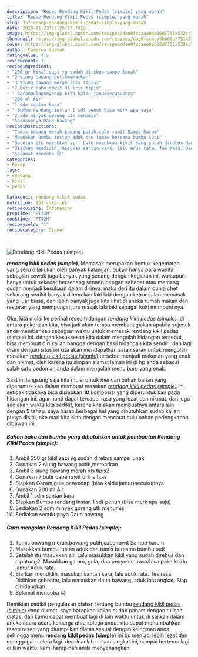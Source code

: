 ```yaml
---
description: "Resep Rendang Kikil Pedas (simple) yang mudah"
title: "Resep Rendang Kikil Pedas (simple) yang mudah"
slug: 357-resep-rendang-kikil-pedas-simple-yang-mudah
date: 2020-11-23T13:26:17.792Z
image: https://img-global.cpcdn.com/recipes/dae0fccaaa9bb66d/751x532cq70/rendang-kikil-pedas-simple-foto-resep-utama.jpg
thumbnail: https://img-global.cpcdn.com/recipes/dae0fccaaa9bb66d/751x532cq70/rendang-kikil-pedas-simple-foto-resep-utama.jpg
cover: https://img-global.cpcdn.com/recipes/dae0fccaaa9bb66d/751x532cq70/rendang-kikil-pedas-simple-foto-resep-utama.jpg
author: Cameron Guzman
ratingvalue: 4.8
reviewcount: 11
recipeingredient:
- "250 gr kikil sapi yg sudah direbus sampe lunak"
- "2 siung bawang putihmemarkan"
- "3 siung bawang merah iris tipis2"
- "7 butir cabe rawit di iris tipis"
- " Garamgulapenyedap bisa kaldu jamursecukupnya"
- "200 ml Air"
- "1 sdm santan kara"
- " Bumbu rendang instan 1 sdt penuh bisa merk apa saja"
- "2 sdm minyak goreng utk menumis"
- "secukupnya Daun bawang"
recipeinstructions:
- "Tumis bawang merah,bawang putih,cabe rawit Sampe harum"
- "Masukkan bumbu instan aduk dan tumis bersama bumbu tadi"
- "Setelah itu masukkan air. Lalu masukkan kikil yang sudah direbus dan dipotong2. Masukkan garam, gula, dan penyedap rasa/bisa pake kaldu jamur.Aduk rata."
- "Biarkan mendidih, masukan santan kara, lalu aduk rata. Tes rasa. Didihkan sebentar, lalu masukkan daun bawang, aduk lalu angkat. Siap dihidangkan."
- "Selamat mencoba 😉"
categories:
- Resep
tags:
- rendang
- kikil
- pedas

katakunci: rendang kikil pedas 
nutrition: 153 calories
recipecuisine: Indonesian
preptime: "PT22M"
cooktime: "PT42M"
recipeyield: "1"
recipecategory: Dinner

---
```



![Rendang Kikil Pedas (simple)](https://img-global.cpcdn.com/recipes/dae0fccaaa9bb66d/751x532cq70/rendang-kikil-pedas-simple-foto-resep-utama.jpg)

<b><i>rendang kikil pedas (simple)</i></b>, Memasak merupakan bentuk kegemaran yang seru dilakukan oleh banyak kalangan. bukan hanya para wanita, sebagian cowok juga banyak yang senang dengan kegiatan ini. walaupun hanya untuk sekedar bersenang senang dengan sahabat atau memang sudah menjadi kesukaan dalam dirinya. maka dari itu dalam dunia chef sekarang sedikit banyak ditemukan laki laki dengan ketrampilan memasak yang luar biasa, dan lebih banyak juga kita lihat di aneka rumah makan dan restoran yang mempunyai juru masak laki laki sebagai koki mumpuni nya.

Oke, kita mulai ke perihal resep hidangan <i>rendang kikil pedas (simple)</i>. di antara pekerjaan kita, bisa jadi akan terasa membahagiakan apabila sejenak anda memberikan sebagian waktu untuk memasak rendang kikil pedas (simple) ini. dengan kesuksesan kita dalam mengolah hidangan tersebut, bisa membuat diri kalian bangga dengan hasil hidangan kita sendiri. dan lagi disini dengan situs ini kita akan mendapatkan saran saran untuk mengolah masakan <u>rendang kikil pedas (simple)</u> tersebut menjadi makanan yang enak dan nikmat, oleh karena itu simpan alamat laman ini di hp anda sebagai salah satu pedoman anda dalam mengolah menu baru yang enak.




Saat ini langsung saja kita mulai untuk mencari bahan bahan yang diperuntuk kan dalam membuat masakan <u><i>rendang kikil pedas (simple)</i></u> ini. setidak tidaknya bisa disiapkan <b>10</b> komposisi yang diperuntuk kan pada hidangan ini. agar nanti dapat tercapai rasa yang lezat dan nikmat. dan juga sediakan waktu kita sedikit, karena kita akan membuatnya antara lain dengan <b>5</b> tahap. saya harap berbagai hal yang dibutuhkan sudah kalian punya disini, oke mari kita olah dengan mencatat dulu bahan perlengkapan dibawah ini.

<!--inarticleads1-->

##### Bahan baku dan bumbu yang dibutuhkan untuk pembuatan Rendang Kikil Pedas (simple):

1. Ambil 250 gr kikil sapi yg sudah direbus sampe lunak
1. Gunakan 2 siung bawang putih,memarkan
1. Ambil 3 siung bawang merah iris tipis2
1. Gunakan 7 butir cabe rawit di iris tipis
1. Siapkan  Garam,gula,penyedap (bisa kaldu jamur)secukupnya
1. Gunakan 200 ml Air
1. Ambil 1 sdm santan kara
1. Siapkan  Bumbu rendang instan 1 sdt penuh (bisa merk apa saja)
1. Sediakan 2 sdm minyak goreng utk menumis
1. Sediakan secukupnya Daun bawang




<!--inarticleads2-->

##### Cara mengolah Rendang Kikil Pedas (simple):

1. Tumis bawang merah,bawang putih,cabe rawit Sampe harum
1. Masukkan bumbu instan aduk dan tumis bersama bumbu tadi
1. Setelah itu masukkan air. Lalu masukkan kikil yang sudah direbus dan dipotong2. Masukkan garam, gula, dan penyedap rasa/bisa pake kaldu jamur.Aduk rata.
1. Biarkan mendidih, masukan santan kara, lalu aduk rata. Tes rasa. Didihkan sebentar, lalu masukkan daun bawang, aduk lalu angkat. Siap dihidangkan.
1. Selamat mencoba 😉




Demikian sedikit pengulasan olahan tentang bumbu <u>rendang kikil pedas (simple)</u> yang nikmat. saya harapkan kalian sudah paham dengan tulisan diatas, dan kamu dapat membuat lagi di lain waktu untuk di sajikan dalam aneka acara acara keluarga atau kolega anda. kita dapat menambahkan resep resep yang ditampilkan diatas sesuai dengan keinginan anda, sehingga menu <b>rendang kikil pedas (simple)</b> ini bs menjadi lebih lezat dan menggugah selera lagi. demikianlah ulasan singkat ini, sampai bertemu lagi di lain waktu. kami harap hari anda menyenangkan.

